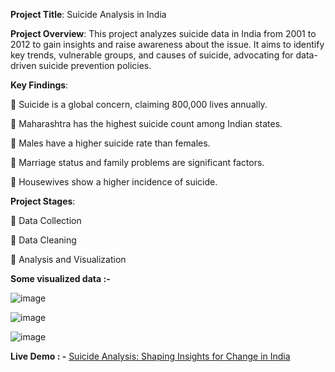 **Project Title**: Suicide Analysis in India

**Project Overview**:
This project analyzes suicide data in India from 2001 to 2012 to gain insights and raise awareness about the issue. It aims to identify key trends, vulnerable groups, and causes of suicide, advocating for data-driven suicide prevention policies.

**Key Findings**:

🔶 Suicide is a global concern, claiming 800,000 lives annually.

🔷 Maharashtra has the highest suicide count among Indian states.

🔶 Males have a higher suicide rate than females.

🔷 Marriage status and family problems are significant factors.

🔶 Housewives show a higher incidence of suicide.

**Project Stages**:

🔷 Data Collection

🔶 Data Cleaning

🔷 Analysis and Visualization

**Some visualized data :-**

![image](https://github.com/shivamjha2705/DSA/assets/69563640/2a5092b1-187e-4490-8439-2195b3e6d5af)

![image](https://github.com/shivamjha2705/DSA/assets/69563640/e6cfb8ba-316d-4f42-a538-d5afa7906e52)

![image](https://github.com/shivamjha2705/DSA/assets/69563640/e76ccb57-4abb-40c2-94d7-610218467743)

**Live Demo : -**  [Suicide Analysis: Shaping Insights for Change in India](https://shivamjha2705.github.io/Suicide-Analysis-Shaping-Insights-for-Change-in-India/)
